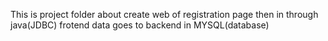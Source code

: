 This is project folder about create web of registration page then in through java(JDBC) frotend data goes to backend in MYSQL(database)  
